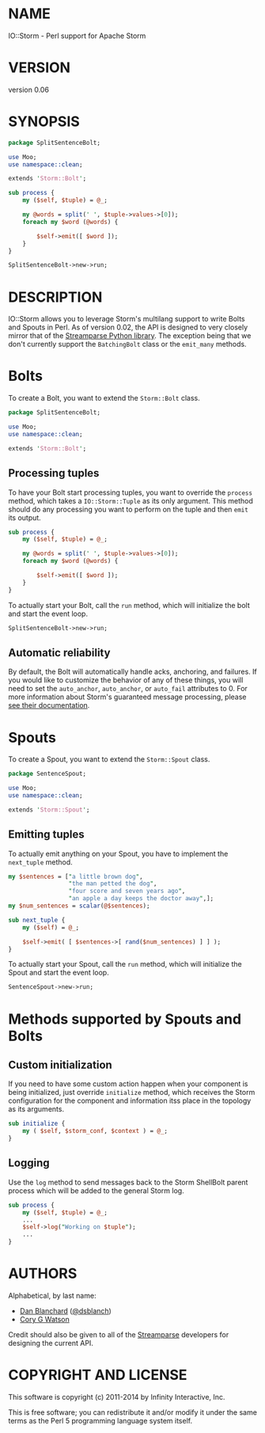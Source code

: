 # NAME

IO::Storm - Perl support for Apache Storm

# VERSION

version 0.06

# SYNOPSIS

```perl
package SplitSentenceBolt;

use Moo;
use namespace::clean;

extends 'Storm::Bolt';

sub process {
    my ($self, $tuple) = @_;

    my @words = split(' ', $tuple->values->[0]);
    foreach my $word (@words) {

        $self->emit([ $word ]);
    }
}

SplitSentenceBolt->new->run;
```

# DESCRIPTION

IO::Storm allows you to leverage Storm's multilang support to write Bolts and
Spouts in Perl.  As of version 0.02, the API is designed to very closely mirror
that of the [Streamparse Python library](http://streamparse.readthedocs.org/en/latest/api.html).  The exception being that we don't currently support
the `BatchingBolt` class or the `emit_many` methods.

# Bolts

To create a Bolt, you want to extend the `Storm::Bolt` class.

```perl
package SplitSentenceBolt;

use Moo;
use namespace::clean;

extends 'Storm::Bolt';
```

## Processing tuples

To have your Bolt start processing tuples, you want to override the `process`
method, which takes a `IO::Storm::Tuple` as its only argument.  This method
should do any processing you want to perform on the tuple and then `emit` its
output.

```perl
sub process {
    my ($self, $tuple) = @_;

    my @words = split(' ', $tuple->values->[0]);
    foreach my $word (@words) {

        $self->emit([ $word ]);
    }
}
```

To actually start your Bolt, call the `run` method, which will initialize the
bolt and start the event loop.

```perl
SplitSentenceBolt->new->run;
```


## Automatic reliability

By default, the Bolt will automatically handle acks, anchoring, and
failures.  If you would like to customize the behavior of any of these things,
you will need to set the `auto_anchor`, `auto_anchor`, or `auto_fail`
attributes to 0.  For more information about Storm's guaranteed message
processing, please [see their documentation](https://storm.incubator.apache.org/documentation/Guaranteeing-message-processing.html#what-is-storms-reliability-api).


# Spouts

To create a Spout, you want to extend the `Storm::Spout` class.

```perl
package SentenceSpout;

use Moo;
use namespace::clean;

extends 'Storm::Spout';
```

## Emitting tuples

To actually emit anything on your Spout, you have to implement the `next_tuple`
method.

```perl
my $sentences = ["a little brown dog",
                 "the man petted the dog",
                 "four score and seven years ago",
                 "an apple a day keeps the doctor away",];
my $num_sentences = scalar(@$sentences);

sub next_tuple {
    my ($self) = @_;

    $self->emit( [ $sentences->[ rand($num_sentences) ] ] );
}
```

To actually start your Spout, call the `run` method, which will initialize the
Spout and start the event loop.

```perl
SentenceSpout->new->run;
```


# Methods supported by Spouts and Bolts

## Custom initialization

If you need to have some custom action happen when your component is being
initialized, just override `initialize` method, which receives the Storm
configuration for the component and information itss place in the topology as
its arguments.

```perl
sub initialize {
    my ( $self, $storm_conf, $context ) = @_;
}
```

## Logging

Use the `log` method to send messages back to the Storm ShellBolt parent
process which will be added to the general Storm log.

```perl
sub process {
    my ($self, $tuple) = @_;
    ...
    $self->log("Working on $tuple");
    ...
}
```

# AUTHORS

Alphabetical, by last name:

- [Dan Blanchard](mailto:dblanchard@ets.org) ([@dsblanch](https://twitter.com/dsblanch))
- [Cory G Watson](mailto:gphat@cpan.org)

Credit should also be given to all of the [Streamparse](https://github.com/Parsely/streamparse) developers for designing the current API.

# COPYRIGHT AND LICENSE

This software is copyright (c) 2011-2014 by Infinity Interactive, Inc.

This is free software; you can redistribute it and/or modify it under
the same terms as the Perl 5 programming language system itself.